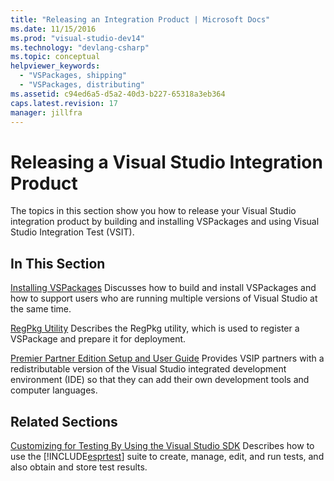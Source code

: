```yaml
---
title: "Releasing an Integration Product | Microsoft Docs"
ms.date: 11/15/2016
ms.prod: "visual-studio-dev14"
ms.technology: "devlang-csharp"
ms.topic: conceptual
helpviewer_keywords:
  - "VSPackages, shipping"
  - "VSPackages, distributing"
ms.assetid: c94ed6a5-d5a2-40d3-b227-65318a3eb364
caps.latest.revision: 17
manager: jillfra
---
```

# Releasing a Visual Studio Integration Product
The topics in this section show you how to release your Visual Studio integration product by building and installing VSPackages and using Visual Studio Integration Test (VSIT).

## In This Section
 [Installing VSPackages](../misc/installing-vspackages.md)
 Discusses how to build and install VSPackages and how to support users who are running multiple versions of Visual Studio at the same time.

 [RegPkg Utility](../extensibility/internals/regpkg-utility.md)
 Describes the RegPkg utility, which is used to register a VSPackage and prepare it for deployment.

 [Premier Partner Edition Setup and User Guide](https://msdn.microsoft.com/8ee4dad7-95d3-4f2d-a8d4-3ba9a80ecae2)
 Provides VSIP partners with a redistributable version of the Visual Studio integrated development environment (IDE) so that they can add their own development tools and computer languages.

## Related Sections
 [Customizing for Testing By Using the Visual Studio SDK](https://msdn.microsoft.com/9cf7a840-dd66-4b00-90f7-e00e40370a69)
 Describes how to use the [!INCLUDE[esprtest](../includes/esprtest-md.md)] suite to create, manage, edit, and run tests, and also obtain and store test results.